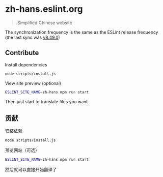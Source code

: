 # zh-hans.eslint.org

> Simplified Chinese website

The synchronization frequency is the same as the ESLint release frequency (the last sync was [v8.49.0](https://github.com/eslint/eslint/tree/v8.49.0))

## Contribute

Install dependencies

```sh
node scripts/install.js
```

View site preview (optional)

```sh
ESLINT_SITE_NAME=zh-hans npm run start
```

Then just start to translate files you want

## 贡献

安装依赖

```sh
node scripts/install.js
```

预览网站（可选）

```sh
ESLINT_SITE_NAME=zh-hans npm run start
```

然后就可以直接开始翻译了

